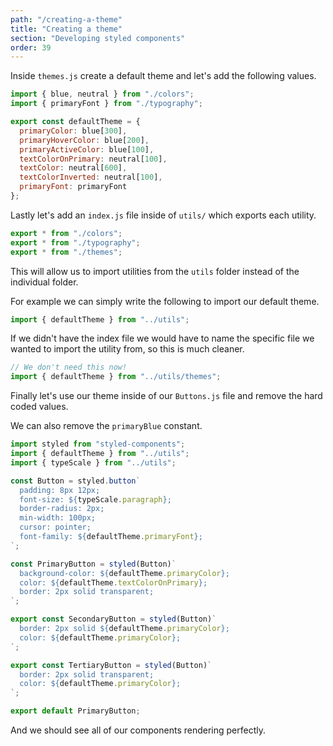 ```yaml
---
path: "/creating-a-theme"
title: "Creating a theme"
section: "Developing styled components"
order: 39
---
```


Inside `themes.js` create a default theme and let's add the following values.

```jsx
import { blue, neutral } from "./colors";
import { primaryFont } from "./typography";

export const defaultTheme = {
  primaryColor: blue[300],
  primaryHoverColor: blue[200],
  primaryActiveColor: blue[100],
  textColorOnPrimary: neutral[100],
  textColor: neutral[600],
  textColorInverted: neutral[100],
  primaryFont: primaryFont
};
```

Lastly let's add an `index.js` file inside of `utils/` which exports each utility.

```jsx
export * from "./colors";
export * from "./typography";
export * from "./themes";
```

This will allow us to import utilities from the `utils` folder instead of the individual folder.

For example we can simply write the following to import our default theme.

```jsx
import { defaultTheme } from "../utils";
```

If we didn't have the index file we would have to name the specific file we wanted to import the utility from, so this is much cleaner.

```jsx
// We don't need this now!
import { defaultTheme } from "../utils/themes";
```

Finally let's use our theme inside of our `Buttons.js` file and remove the hard coded values.

We can also remove the `primaryBlue` constant.

```jsx
import styled from "styled-components";
import { defaultTheme } from "../utils";
import { typeScale } from "../utils";

const Button = styled.button`
  padding: 8px 12px;
  font-size: ${typeScale.paragraph};
  border-radius: 2px;
  min-width: 100px;
  cursor: pointer;
  font-family: ${defaultTheme.primaryFont};
`;

const PrimaryButton = styled(Button)`
  background-color: ${defaultTheme.primaryColor};
  color: ${defaultTheme.textColorOnPrimary};
  border: 2px solid transparent;
`;

export const SecondaryButton = styled(Button)`
  border: 2px solid ${defaultTheme.primaryColor};
  color: ${defaultTheme.primaryColor};
`;

export const TertiaryButton = styled(Button)`
  border: 2px solid transparent;
  color: ${defaultTheme.primaryColor};
`;

export default PrimaryButton;
```

And we should see all of our components rendering perfectly.
